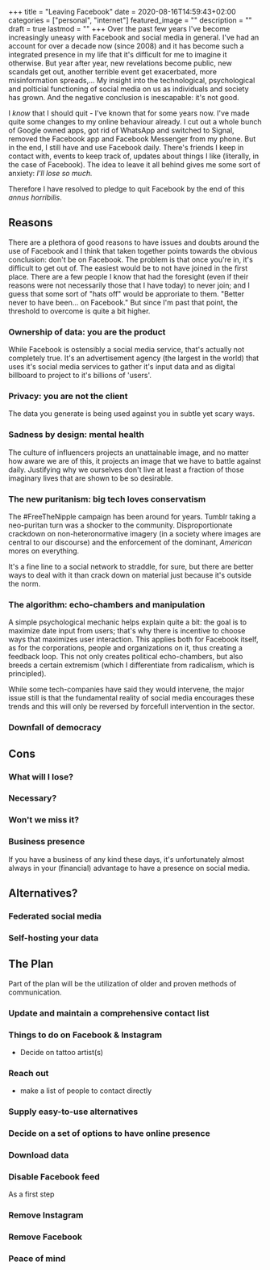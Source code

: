 +++
title =  "Leaving Facebook"
date = 2020-08-16T14:59:43+02:00
categories = ["personal", "internet"]
featured_image = ""
description = ""
draft = true
lastmod = ""
+++
Over the past few years I've become increasingly uneasy with Facebook and social media in general. I've had an account for over a decade now (since 2008) and it has become such a integrated presence in my life that it's difficult for me to imagine it otherwise. But year after year, new revelations become public, new scandals get out, another terrible event get exacerbated, more misinformation spreads,... My insight into the technological, psychological and polticial functioning of social media on us as individuals and society has grown. And the negative conclusion is inescapable: it's not good.

I *know* that I should quit - I've known that for some years now. I've made quite some changes to my online behaviour already. I cut out a whole bunch of Google owned apps, got rid of WhatsApp and switched to Signal, removed the Facebook app and Facebook Messenger from my phone. But in the end, I still have and use Facebook daily. There's friends I keep in contact with, events to keep track of, updates about things I like (literally, in the case of Facebook). The idea to leave it all behind gives me some sort of anxiety: *I'll lose so much.* 

Therefore I have resolved to pledge to quit Facebook by the end of this *annus horribilis*.

<!--more-->

## Reasons
There are a plethora of good reasons to have issues and doubts around the use of Facebook and I think that taken together points towards the obvious conclusion: don't be on Facebook. The problem is that once you're in, it's difficult to get out of. The easiest would be to not have joined in the first place. There are a few people I know that had the foresight (even if their reasons were not necessarily those that I have today) to never join; and I guess that some sort of "hats off" would be approriate to them. "Better never to have been... on Facebook." But since I'm past that point, the threshold to overcome is quite a bit higher. 

### Ownership of data: you are the product
While Facebook is ostensibly a social media service, that's actually not completely true. It's an advertisement agency (the largest in the world) that uses it's social media services to gather it's input data and as digital billboard to project to it's billions of 'users'.

### Privacy: you are not the client
The data you generate is being used against you in subtle yet scary ways.

### Sadness by design: mental health
The culture of influencers projects an unattainable image, and no matter how aware we are of this, it projects an image that we have to battle against daily. Justifying why we ourselves don't live at least a fraction of those imaginary lives that are shown to be so desirable.

### The new puritanism: big tech loves conservatism
The #FreeTheNipple campaign has been around for years.
Tumblr taking a neo-puritan turn was a shocker to the community.
Disproportionate crackdown on non-heteronormative imagery (in a society where images are central to our discourse) and the enforcement of the dominant, *American* mores on everything.

It's a fine line to a social network to straddle, for sure, but there are better ways to deal with it than crack down on material just because it's outside the norm.

### The algorithm: echo-chambers and manipulation
A simple psychological mechanic helps explain quite a bit: the goal is to maximize date input from users; that's why there is incentive to choose ways that maximizes user interaction. This applies both for Facebook itself, as for the corporations, people and organizations on it, thus creating a feedback loop. This not only creates political echo-chambers, but also breeds a certain extremism (which I differentiate from radicalism, which is principled).

While some tech-companies have said they would intervene, the major issue still is that the fundamental reality of social media encourages these trends and this will only be reversed by forcefull intervention in the sector.

### Downfall of democracy


## Cons
### What will I lose?

### Necessary?

### Won't we miss it?

### Business presence
If you have a business of any kind these days, it's unfortunately almost always in your (financial) advantage to have a presence on social media.

## Alternatives?
### Federated social media

### Self-hosting your data

## The Plan
Part of the plan will be the utilization of older and proven methods of communication.

### Update and maintain a comprehensive contact list


### Things to do on Facebook & Instagram
* Decide on tattoo artist(s)

### Reach out
* make a list of people to contact directly

### Supply easy-to-use alternatives

### Decide on a set of options to have online presence

### Download data

### Disable Facebook feed
As a first step

### Remove Instagram

### Remove Facebook

### Peace of mind